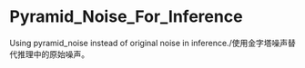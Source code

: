 # Pyramid_Noise_For_Inference
Using pyramid_noise instead of original noise in inference./使用金字塔噪声替代推理中的原始噪声。
